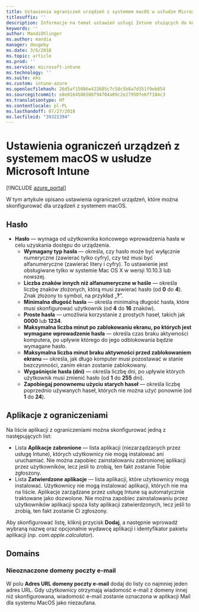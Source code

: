 ```yaml
---
title: Ustawienia ograniczeń urządzeń z systemem macOS w usłudze Microsoft Intune
titlesuffix: ''
description: Informacje na temat ustawień usługi Intune służących do kontrolowania ustawień i funkcji na urządzeniach z systemem macOS.
keywords: ''
author: MandiOhlinger
ms.author: mandia
manager: dougeby
ms.date: 3/6/2018
ms.topic: article
ms.prod: ''
ms.service: microsoft-intune
ms.technology: ''
ms.suite: ems
ms.custom: intune-azure
ms.openlocfilehash: 26d5af15086e422685c7c58c5b8a7d351f9eb854
ms.sourcegitcommit: e8e8164586508f94704a09c2e27950fe6ff184c3
ms.translationtype: HT
ms.contentlocale: pl-PL
ms.lasthandoff: 07/27/2018
ms.locfileid: "39321394"
---
```

# <a name="microsoft-intune-macos-device-restriction-settings"></a>Ustawienia ograniczeń urządzeń z systemem macOS w usłudze Microsoft Intune

[!INCLUDE [azure_portal](./includes/azure_portal.md)]

W tym artykule opisano ustawienia ograniczeń urządzeń, które można skonfigurować dla urządzeń z systemem macOS.

## <a name="password"></a>Hasło
-   **Hasło** — wymaga od użytkownika końcowego wprowadzenia hasła w celu uzyskania dostępu do urządzenia.
    -   **Wymagany typ hasła** — określa, czy hasło może być wyłącznie numeryczne (zawierać tylko cyfry), czy też musi być alfanumeryczne (zawierać litery i cyfry). To ustawienie jest obsługiwane tylko w systemie Mac OS X w wersji 10.10.3 lub nowszej.
    -   **Liczba znaków innych niż alfanumeryczne w haśle** — określa liczbę znaków złożonych, którą musi zawierać hasło (od **0** do **4**).<br>Znak złożony to symbol, na przykład „**?**”.
    -   **Minimalna długość hasła** — określa minimalną długość hasła, które musi skonfigurować użytkownik (od **4** do **16** znaków).
    -   **Proste hasła** — umożliwia korzystanie z prostych haseł, takich jak **0000** lub **1234**.
    -   **Maksymalna liczba minut po zablokowaniu ekranu, po których jest wymagane wprowadzenie hasła** — określa czas braku aktywności komputera, po upływie którego do jego odblokowania będzie wymagane hasło.
    -   **Maksymalna liczba minut braku aktywności przed zablokowaniem ekranu** — określa, jak długo komputer musi pozostawać w stanie bezczynności, zanim ekran zostanie zablokowany.
    -   **Wygaśnięcie hasła (dni)** — określa liczbę dni, po upływie których użytkownik musi zmienić hasło (od **1** do **255** dni).
    -   **Zapobiegaj ponownemu użyciu starych haseł** — określa liczbę poprzednio używanych haseł, których nie można użyć ponownie (od **1** do **24**).

## <a name="restricted-apps"></a>Aplikacje z ograniczeniami

Na liście aplikacji z ograniczeniami można skonfigurować jedną z następujących list:

- Lista **Aplikacje zabronione** — lista aplikacji (niezarządzanych przez usługę Intune), których użytkownicy nie mogą instalować ani uruchamiać. Nie można zapobiec zainstalowaniu zabronionej aplikacji przez użytkowników, lecz jeśli to zrobią, ten fakt zostanie Tobie zgłoszony.
- Lista **Zatwierdzone aplikacje** — lista aplikacji, które użytkownicy mogą instalować. Użytkownicy nie mogą instalować aplikacji, których nie ma na liście. Aplikacje zarządzane przez usługę Intune są automatycznie traktowane jako dozwolone. Nie można zapobiec zainstalowaniu przez użytkowników aplikacji spoza listy aplikacji zatwierdzonych, lecz jeśli to zrobią, ten fakt zostanie Ci zgłoszony.

Aby skonfigurować listę, kliknij przycisk **Dodaj**, a następnie wprowadź wybraną nazwę oraz opcjonalnie wydawcę aplikacji i identyfikator pakietu aplikacji (np. *com.apple.calculator*).

## <a name="domains"></a>Domains

### <a name="unmarked-email-domains"></a>Nieoznaczone domeny poczty e-mail

W polu **Adres URL domeny poczty e-mail** dodaj do listy co najmniej jeden adres URL. Gdy użytkownicy otrzymają wiadomość e-mail z domeny innej niż skonfigurowana, wiadomość e-mail zostanie oznaczona w aplikacji Mail dla systemu MacOS jako niezaufana.

